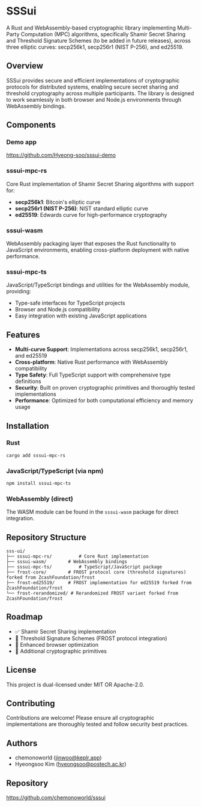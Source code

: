 # SSSui

A Rust and WebAssembly-based cryptographic library implementing Multi-Party Computation (MPC) algorithms, specifically Shamir Secret Sharing and Threshold Signature Schemes (to be added in future releases), across three elliptic curves: secp256k1, secp256r1 (NIST P-256), and ed25519.

## Overview

SSSui provides secure and efficient implementations of cryptographic protocols for distributed systems, enabling secure secret sharing and threshold cryptography across multiple participants. The library is designed to work seamlessly in both browser and Node.js environments through WebAssembly bindings.

## Components

### Demo app
https://github.com/Hyeong-soo/sssui-demo

### sssui-mpc-rs

Core Rust implementation of Shamir Secret Sharing algorithms with support for:

- **secp256k1**: Bitcoin's elliptic curve
- **secp256r1 (NIST P-256)**: NIST standard elliptic curve
- **ed25519**: Edwards curve for high-performance cryptography

### sssui-wasm

WebAssembly packaging layer that exposes the Rust functionality to JavaScript environments, enabling cross-platform deployment with native performance.

### sssui-mpc-ts

JavaScript/TypeScript bindings and utilities for the WebAssembly module, providing:

- Type-safe interfaces for TypeScript projects
- Browser and Node.js compatibility
- Easy integration with existing JavaScript applications

## Features

- **Multi-curve Support**: Implementations across secp256k1, secp256r1, and ed25519
- **Cross-platform**: Native Rust performance with WebAssembly compatibility
- **Type Safety**: Full TypeScript support with comprehensive type definitions
- **Security**: Built on proven cryptographic primitives and thoroughly tested implementations
- **Performance**: Optimized for both computational efficiency and memory usage

## Installation

### Rust

```bash
cargo add sssui-mpc-rs
```

### JavaScript/TypeScript (via npm)

```bash
npm install sssui-mpc-ts
```

### WebAssembly (direct)

The WASM module can be found in the `sssui-wasm` package for direct integration.

## Repository Structure

```
sss-ui/
├── sssui-mpc-rs/          # Core Rust implementation
├── sssui-wasm/        # WebAssembly bindings
├── sssui-mpc-ts/          # TypeScript/JavaScript package
├── frost-core/        # FROST protocol core (threshold signatures) forked from ZcashFoundation/frost
├── frost-ed25519/     # FROST implementation for ed25519 forked from ZcashFoundation/frost
└── frost-rerandomized/ # Rerandomized FROST variant forked from ZcashFoundation/frost
```

## Roadmap

- ✅ Shamir Secret Sharing implementation
- 🔄 Threshold Signature Schemes (FROST protocol integration)
- 🔄 Enhanced browser optimization
- 🔄 Additional cryptographic primitives

## License

This project is dual-licensed under MIT OR Apache-2.0.

## Contributing

Contributions are welcome! Please ensure all cryptographic implementations are thoroughly tested and follow security best practices.

## Authors

- chemonoworld (jinwoo@keplr.app)
- Hyeongsoo Kim (hyeongsoo@postech.ac.kr)

## Repository

https://github.com/chemonoworld/sssui
